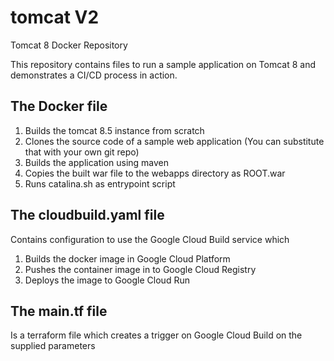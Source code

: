 # tomcat V2
Tomcat 8 Docker Repository

This repository contains files to run a sample application on Tomcat 8 and demonstrates a CI/CD process in action.

## The Docker file

1. Builds the tomcat 8.5 instance from scratch
2. Clones the source code of a sample web application (You can substitute that with your own git repo)
3. Builds the application using maven
4. Copies the built war file to the webapps directory as ROOT.war
5. Runs catalina.sh as entrypoint script

## The cloudbuild.yaml file

Contains configuration to use the Google Cloud Build service which
1. Builds the docker image in Google Cloud Platform
2. Pushes the container image in to Google Cloud Registry
3. Deploys the image to Google Cloud Run

## The main.tf file

Is a terraform file which creates a trigger on Google Cloud Build on the supplied parameters
